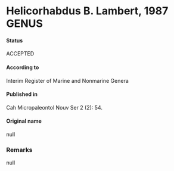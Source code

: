 Helicorhabdus B. Lambert, 1987 GENUS
=======

#### Status
ACCEPTED

#### According to
Interim Register of Marine and Nonmarine Genera

#### Published in
Cah Micropaleontol Nouv Ser 2 (2): 54.

#### Original name
null

### Remarks
null
